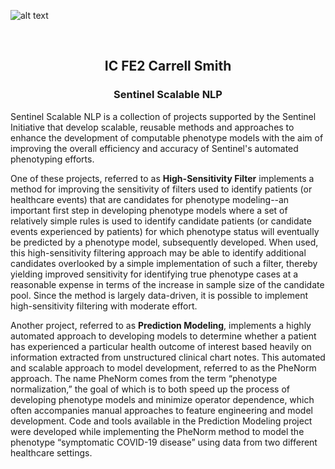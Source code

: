 ![alt text](https://dev.sentinelsystem.org/projects/AP/repos/sentinel-analytic-packages/raw/resources/logo.png?at=refs%2Fheads%2Fmaster)

<br>

<div>

  <h2 align="center">IC FE2 Carrell Smith</h2>

  <h3 align="center">Sentinel Scalable NLP</h3>

</div>


Sentinel Scalable NLP is a collection of projects supported by the Sentinel Initiative that develop scalable, reusable methods and approaches to enhance the development of computable phenotype models with the aim of improving the overall efficiency and accuracy of Sentinel's automated phenotyping efforts. 

One of these projects, referred to as **High-Sensitivity Filter** implements a method for improving the sensitivity of filters used to identify patients (or healthcare events) that are candidates for phenotype modeling--an important first step in developing phenotype models where a set of relatively simple rules is used to identify candidate patients (or candidate events experienced by patients) for which phenotype status will eventually be predicted by a phenotype model, subsequently developed. When used, this high-sensitivity filtering approach may be able to identify additional candidates overlooked by a simple implementation of such a filter, thereby yielding improved sensitivity for identifying true phenotype cases at a reasonable expense in terms of the increase in sample size of the candidate pool. Since the method is largely data-driven, it is possible to implement high-sensitivity filtering with moderate effort. 

Another project, referred to as **Prediction Modeling**, implements a highly automated approach to developing models to determine whether a patient has experienced a particular health outcome of interest based heavily on information extracted from unstructured clinical chart notes. This automated and scalable approach to model development, referred to as the PheNorm approach.  The name PheNorm comes from the term “phenotype normalization,” the goal of which is to both speed up the process of developing phenotype models and minimize operator dependence, which often accompanies manual approaches to feature engineering and model development.  Code and tools available in the Prediction Modeling project were developed while implementing the PheNorm method to model the phenotype “symptomatic COVID-19 disease” using data from two different healthcare settings.
